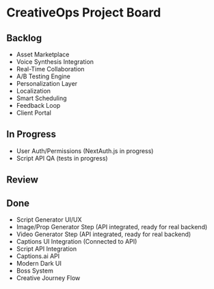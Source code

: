 # CreativeOps Project Board

## Backlog
- Asset Marketplace
- Voice Synthesis Integration
- Real-Time Collaboration
- A/B Testing Engine
- Personalization Layer
- Localization
- Smart Scheduling
- Feedback Loop
- Client Portal

## In Progress
- User Auth/Permissions (NextAuth.js in progress)
- Script API QA (tests in progress)

## Review

## Done
- Script Generator UI/UX
- Image/Prop Generator Step (API integrated, ready for real backend)
- Video Generator Step (API integrated, ready for real backend)
- Captions UI Integration (Connected to API)
- Script API Integration
- Captions.ai API
- Modern Dark UI
- Boss System
- Creative Journey Flow 
